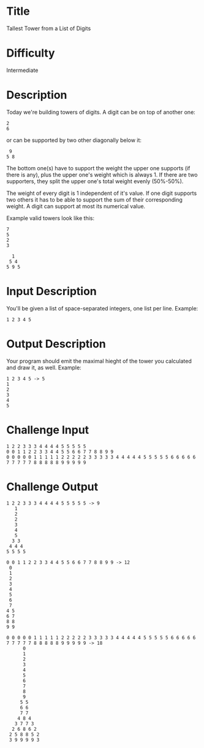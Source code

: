 # Title

Tallest Tower from a List of Digits

# Difficulty

Intermediate

# Description

Today we're building towers of digits. A digit can be on top of another one:

    2
    6

or can be supported by two other diagonally below it:

     9
    5 8

The bottom one(s) have to support the weight the upper one supports (if there is any), plus the upper one's weight which is always 1. If there are two supporters, they split the upper one's total weight evenly (50%-50%).

The weight of every digit is 1 independent of it's value. If one digit supports two others it has to be able to support the sum of their corresponding weight. A digit can support at most its numerical value.

Example valid towers look like this:

    7
    5
    2
    3

      1
     5 4
    5 9 5

# Input Description

You'll be given a list of space-separated integers, one list per line. Example:

    1 2 3 4 5

# Output Description

Your program should emit the maximal hieght of the tower you calculated and draw it, as well. Example:

    1 2 3 4 5 -> 5
    1
    2
    3
    4 
    5

# Challenge Input

    1 2 2 3 3 3 4 4 4 4 5 5 5 5 5
    0 0 1 1 2 2 3 3 4 4 5 5 6 6 7 7 8 8 9 9
    0 0 0 0 0 1 1 1 1 1 2 2 2 2 2 3 3 3 3 3 4 4 4 4 4 5 5 5 5 5 6 6 6 6 6 7 7 7 7 7 8 8 8 8 8 9 9 9 9 9

# Challenge Output

    1 2 2 3 3 3 4 4 4 4 5 5 5 5 5 -> 9
       1
       2
       2
       3
       4
       5
      3 3
     4 4 4
    5 5 5 5

    0 0 1 1 2 2 3 3 4 4 5 5 6 6 7 7 8 8 9 9 -> 12
     0
     1
     2
     3
     4
     5
     6
     7
    4 5
    6 7
    8 8
    9 9

    0 0 0 0 0 1 1 1 1 1 2 2 2 2 2 3 3 3 3 3 4 4 4 4 4 5 5 5 5 5 6 6 6 6 6 7 7 7 7 7 8 8 8 8 8 9 9 9 9 9 -> 18
          0
          1
          2
          3
          4
          5
          6
          7
          8
          9
         5 5
         6 6
         7 7
        4 8 4
       3 7 7 3
      2 6 8 6 2
     2 5 8 8 5 2
     3 9 9 9 9 3
